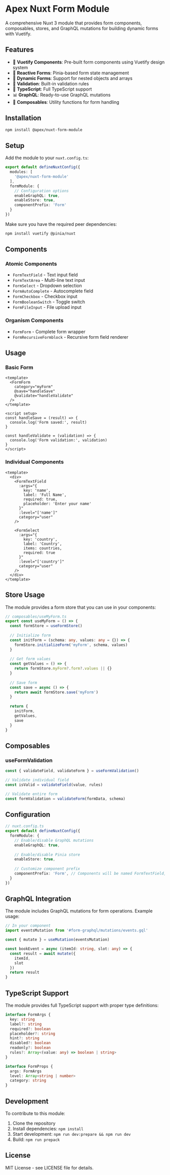 # Apex Nuxt Form Module

A comprehensive Nuxt 3 module that provides form components, composables, stores, and GraphQL mutations for building dynamic forms with Vuetify.

## Features

- 🎨 **Vuetify Components**: Pre-built form components using Vuetify design system
- 🔄 **Reactive Forms**: Pinia-based form state management
- 🧩 **Dynamic Forms**: Support for nested objects and arrays
- 📝 **Validation**: Built-in validation rules
- 🚀 **TypeScript**: Full TypeScript support
- 📊 **GraphQL**: Ready-to-use GraphQL mutations
- 🎯 **Composables**: Utility functions for form handling

## Installation

```bash
npm install @apex/nuxt-form-module
```

## Setup

Add the module to your `nuxt.config.ts`:

```typescript
export default defineNuxtConfig({
  modules: [
    '@apex/nuxt-form-module'
  ],
  formModule: {
    // Configuration options
    enableGraphQL: true,
    enableStore: true,
    componentPrefix: 'Form'
  }
})
```

Make sure you have the required peer dependencies:

```bash
npm install vuetify @pinia/nuxt
```

## Components

### Atomic Components

- `FormTextField` - Text input field
- `FormTextArea` - Multi-line text input
- `FormSelect` - Dropdown selection
- `FormAutoComplete` - Autocomplete field
- `FormCheckbox` - Checkbox input
- `FormBooleanSwitch` - Toggle switch
- `FormFileInput` - File upload input

### Organism Components

- `FormForm` - Complete form wrapper
- `FormRecursiveFormblock` - Recursive form field renderer

## Usage

### Basic Form

```vue
<template>
  <FormForm 
    category="myForm" 
    @save="handleSave"
    @validate="handleValidate"
  />
</template>

<script setup>
const handleSave = (result) => {
  console.log('Form saved:', result)
}

const handleValidate = (validation) => {
  console.log('Form validation:', validation)
}
</script>
```

### Individual Components

```vue
<template>
  <div>
    <FormTextField
      :args="{
        key: 'name',
        label: 'Full Name',
        required: true,
        placeholder: 'Enter your name'
      }"
      :level="['name']"
      category="user"
    />
    
    <FormSelect
      :args="{
        key: 'country',
        label: 'Country',
        items: countries,
        required: true
      }"
      :level="['country']"
      category="user"
    />
  </div>
</template>
```

## Store Usage

The module provides a form store that you can use in your components:

```typescript
// composables/useMyForm.ts
export const useMyForm = () => {
  const formStore = useFormStore()
  
  // Initialize form
  const initForm = (schema: any, values: any = {}) => {
    formStore.initializeForm('myForm', schema, values)
  }
  
  // Get form values
  const getValues = () => {
    return formStore.myForm?.form?.values || {}
  }
  
  // Save form
  const save = async () => {
    return await formStore.save('myForm')
  }
  
  return {
    initForm,
    getValues,
    save
  }
}
```

## Composables

### useFormValidation

```typescript
const { validateField, validateForm } = useFormValidation()

// Validate individual field
const isValid = validateField(value, rules)

// Validate entire form
const formValidation = validateForm(formData, schema)
```

## Configuration

```typescript
// nuxt.config.ts
export default defineNuxtConfig({
  formModule: {
    // Enable/disable GraphQL mutations
    enableGraphQL: true,
    
    // Enable/disable Pinia store
    enableStore: true,
    
    // Customize component prefix
    componentPrefix: 'Form', // Components will be named FormTextField, FormSelect, etc.
  }
})
```

## GraphQL Integration

The module includes GraphQL mutations for form operations. Example usage:

```typescript
// In your component
import eventsMutation from '#form-graphql/mutations/events.gql'

const { mutate } = useMutation(eventsMutation)

const bookEvent = async (itemId: string, slot: any) => {
  const result = await mutate({
    itemId,
    slot
  })
  return result
}
```

## TypeScript Support

The module provides full TypeScript support with proper type definitions:

```typescript
interface FormArgs {
  key: string
  label?: string
  required?: boolean
  placeholder?: string
  hint?: string
  disabled?: boolean
  readonly?: boolean
  rules?: Array<(value: any) => boolean | string>
}

interface FormProps {
  args: FormArgs
  level: Array<string | number>
  category: string
}
```

## Development

To contribute to this module:

1. Clone the repository
2. Install dependencies: `npm install`
3. Start development: `npm run dev:prepare && npm run dev`
4. Build: `npm run prepack`

## License

MIT License - see LICENSE file for details.
